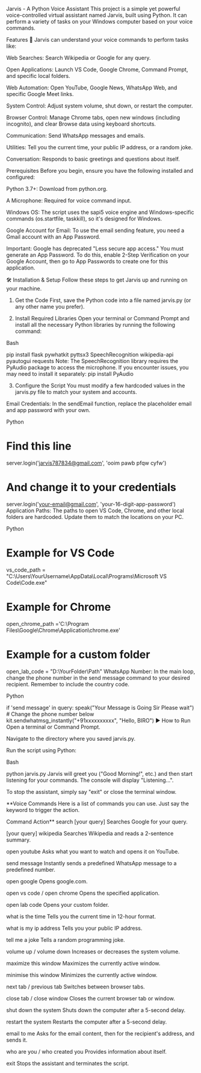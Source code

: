 Jarvis - A Python Voice Assistant
This project is a simple yet powerful voice-controlled virtual assistant named Jarvis, built using Python. It can perform a variety of tasks on your Windows computer based on your voice commands.

Features 🚀
Jarvis can understand your voice commands to perform tasks like:

Web Searches: Search Wikipedia or Google for any query.

Open Applications: Launch VS Code, Google Chrome, Command Prompt, and specific local folders.

Web Automation: Open YouTube, Google News, WhatsApp Web, and specific Google Meet links.

System Control: Adjust system volume, shut down, or restart the computer.

Browser Control: Manage Chrome tabs, open new windows (including incognito), and clear Browse data using keyboard shortcuts.

Communication: Send WhatsApp messages and emails.

Utilities: Tell you the current time, your public IP address, or a random joke.

Conversation: Responds to basic greetings and questions about itself.

Prerequisites
Before you begin, ensure you have the following installed and configured:

Python 3.7+: Download from python.org.

A Microphone: Required for voice command input.

Windows OS: The script uses the sapi5 voice engine and Windows-specific commands (os.startfile, taskkill), so it's designed for Windows.

Google Account for Email: To use the email sending feature, you need a Gmail account with an App Password.

Important: Google has deprecated "Less secure app access." You must generate an App Password. To do this, enable 2-Step Verification on your Google Account, then go to App Passwords to create one for this application.

🛠️ Installation & Setup
Follow these steps to get Jarvis up and running on your machine.

1. Get the Code
First, save the Python code into a file named jarvis.py (or any other name you prefer).

2. Install Required Libraries
Open your terminal or Command Prompt and install all the necessary Python libraries by running the following command:

Bash

pip install flask pywhatkit pyttsx3 SpeechRecognition wikipedia-api pyautogui requests
Note: The SpeechRecognition library requires the PyAudio package to access the microphone. If you encounter issues, you may need to install it separately:
pip install PyAudio

3. Configure the Script
You must modify a few hardcoded values in the jarvis.py file to match your system and accounts.

Email Credentials:
In the sendEmail function, replace the placeholder email and app password with your own.

Python

# Find this line
server.login('jarvis787834@gmail.com', 'ooim pawb pfqw cyfw')

# And change it to your credentials
server.login('your-email@gmail.com', 'your-16-digit-app-password')
Application Paths:
The paths to open VS Code, Chrome, and other local folders are hardcoded. Update them to match the locations on your PC.

Python

# Example for VS Code
vs_code_path = "C:\\Users\\YourUsername\\AppData\\Local\\Programs\\Microsoft VS Code\\Code.exe"

# Example for Chrome
open_chrome_path ='C:\\Program Files\\Google\\Chrome\\Application\\chrome.exe'

# Example for a custom folder
open_lab_code = "D:\\YourFolder\\Path"
WhatsApp Number:
In the main loop, change the phone number in the send message command to your desired recipient. Remember to include the country code.

Python

if 'send message' in query:
    speak("Your Message is Going Sir Please wait")
    # Change the phone number below
    kit.sendwhatmsg_instantly("+91xxxxxxxxxx", "Hello, BIRO")
▶️ How to Run
Open a terminal or Command Prompt.

Navigate to the directory where you saved jarvis.py.

Run the script using Python:

Bash

python jarvis.py
Jarvis will greet you ("Good Morning!", etc.) and then start listening for your commands. The console will display "Listening...".

To stop the assistant, simply say "exit" or close the terminal window.

**Voice Commands
Here is a list of commands you can use. Just say the keyword to trigger the action.



Command	Action**
search [your query]	Searches Google for your query.



[your query] wikipedia	Searches Wikipedia and reads a 2-sentence summary.

open youtube	Asks what you want to watch and opens it on YouTube.

send message	Instantly sends a predefined WhatsApp message to a predefined number.

open google	Opens google.com.

open vs code / open chrome	Opens the specified application.

open lab code	Opens your custom folder.

what is the time	Tells you the current time in 12-hour format.

what is my ip address	Tells you your public IP address.

tell me a joke	Tells a random programming joke.

volume up / volume down	Increases or decreases the system volume.

maximize this window	Maximizes the currently active window.

minimise this window	Minimizes the currently active window.

next tab / previous tab	Switches between browser tabs.

close tab / close window	Closes the current browser tab or window.

shut down the system	Shuts down the computer after a 5-second delay.

restart the system	Restarts the computer after a 5-second delay.

email to me	Asks for the email content, then for the recipient's address, and sends it.

who are you / who created you	Provides information about itself.

exit	Stops the assistant and terminates the script.
